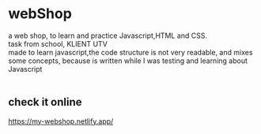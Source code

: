 # webShop </br>
a web shop, to learn and practice Javascript,HTML and CSS.</br>
task from school, KLIENT UTV</br>
made to learn javascript,the code structure is not very readable, and mixes some concepts, because is written while I was testing and learning about Javascript </br>
</br>
## check it online </br>

https://my-webshop.netlify.app/
